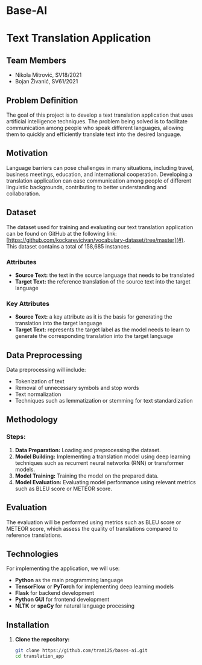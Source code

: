 # Base-AI


# Text Translation Application

## Team Members
- Nikola Mitrović, SV18/2021
- Bojan Živanić, SV61/2021

## Problem Definition
The goal of this project is to develop a text translation application that uses artificial intelligence techniques. The problem being solved is to facilitate communication among people who speak different languages, allowing them to quickly and efficiently translate text into the desired language.

## Motivation
Language barriers can pose challenges in many situations, including travel, business meetings, education, and international cooperation. Developing a translation application can ease communication among people of different linguistic backgrounds, contributing to better understanding and collaboration.

## Dataset
The dataset used for training and evaluating our text translation application can be found on GitHub at the following link: [https://github.com/kockarevicivan/vocabulary-dataset/tree/master](#). This dataset contains a total of 158,685 instances.

### Attributes
- **Source Text:** the text in the source language that needs to be translated
- **Target Text:** the reference translation of the source text into the target language

### Key Attributes
- **Source Text:** a key attribute as it is the basis for generating the translation into the target language
- **Target Text:** represents the target label as the model needs to learn to generate the corresponding translation into the target language

## Data Preprocessing
Data preprocessing will include:
- Tokenization of text
- Removal of unnecessary symbols and stop words
- Text normalization
- Techniques such as lemmatization or stemming for text standardization

## Methodology
### Steps:
1. **Data Preparation:** Loading and preprocessing the dataset.
2. **Model Building:** Implementing a translation model using deep learning techniques such as recurrent neural networks (RNN) or transformer models.
3. **Model Training:** Training the model on the prepared data.
4. **Model Evaluation:** Evaluating model performance using relevant metrics such as BLEU score or METEOR score.

## Evaluation
The evaluation will be performed using metrics such as BLEU score or METEOR score, which assess the quality of translations compared to reference translations.

## Technologies
For implementing the application, we will use:
- **Python** as the main programming language
- **TensorFlow** or **PyTorch** for implementing deep learning models
- **Flask** for backend development
- **Python GUI** for frontend development
- **NLTK** or **spaCy** for natural language processing

## Installation
1. **Clone the repository:**
   ```sh
   git clone https://github.com/trami25/bases-ai.git
   cd translation_app
